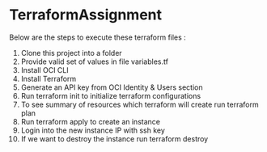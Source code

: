 # TerraformAssignment
Below are the steps to execute these terraform files :
1) Clone this project into a folder
2) Provide valid set of values in file variables.tf
3) Install OCI CLI
4) Install Terraform
5) Generate an API key from OCI Identity & Users section
6) Run terraform init to initialize terraform configurations
7) To see summary of resources which terraform will create run terraform plan
8) Run terraform apply to create an instance
9) Login into the new instance IP with ssh key
10) If we want to destroy the instance run terraform destroy
